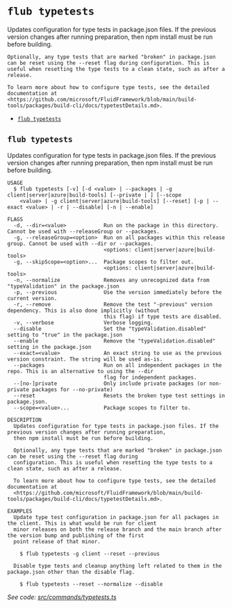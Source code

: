 `flub typetests`
================

Updates configuration for type tests in package.json files. If the previous version changes after running preparation, then npm install must be run before building.

    Optionally, any type tests that are marked "broken" in package.json can be reset using the --reset flag during configuration. This is useful when resetting the type tests to a clean state, such as after a release.

    To learn more about how to configure type tests, see the detailed documentation at <https://github.com/microsoft/FluidFramework/blob/main/build-tools/packages/build-cli/docs/typetestDetails.md>.

* [`flub typetests`](#flub-typetests)

## `flub typetests`

Updates configuration for type tests in package.json files. If the previous version changes after running preparation, then npm install must be run before building.

```
USAGE
  $ flub typetests [-v] [-d <value> | --packages | -g client|server|azure|build-tools] [--private | ] [--scope
    <value> | -g client|server|azure|build-tools] [--reset] [-p | --exact <value> | -r | --disable] [-n | --enable]

FLAGS
  -d, --dir=<value>            Run on the package in this directory. Cannot be used with --releaseGroup or --packages.
  -g, --releaseGroup=<option>  Run on all packages within this release group. Cannot be used with --dir or --packages.
                               <options: client|server|azure|build-tools>
  -g, --skipScope=<option>...  Package scopes to filter out.
                               <options: client|server|azure|build-tools>
  -n, --normalize              Removes any unrecognized data from "typeValidation" in the package.json
  -p, --previous               Use the version immediately before the current version.
  -r, --remove                 Remove the test "-previous" version dependency. This is also done implicitly (without
                               this flag) if type tests are disabled.
  -v, --verbose                Verbose logging.
  --disable                    Set the "typeValidation.disabled" setting to "true" in the package.json
  --enable                     Remove the "typeValidation.disabled" setting in the package.json
  --exact=<value>              An exact string to use as the previous version constraint. The string will be used as-is.
  --packages                   Run on all independent packages in the repo. This is an alternative to using the --dir
                               flag for independent packages.
  --[no-]private               Only include private packages (or non-private packages for --no-private)
  --reset                      Resets the broken type test settings in package.json.
  --scope=<value>...           Package scopes to filter to.

DESCRIPTION
  Updates configuration for type tests in package.json files. If the previous version changes after running preparation,
  then npm install must be run before building.

  Optionally, any type tests that are marked "broken" in package.json can be reset using the --reset flag during
  configuration. This is useful when resetting the type tests to a clean state, such as after a release.

  To learn more about how to configure type tests, see the detailed documentation at
  <https://github.com/microsoft/FluidFramework/blob/main/build-tools/packages/build-cli/docs/typetestDetails.md>.

EXAMPLES
  Update type test configuration in package.json for all packages in the client. This is what would be run for client
  minor releases on both the release branch and the main branch after the version bump and publishing of the first
  point release of that minor.

    $ flub typetests -g client --reset --previous

  Disable type tests and cleanup anything left related to them in the package.json other than the disable flag.

    $ flub typetests --reset --normalize --disable
```

_See code: [src/commands/typetests.ts](https://github.com/microsoft/FluidFramework/blob/main/build-tools/packages/build-cli/src/commands/typetests.ts)_
